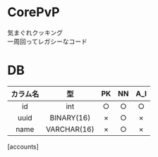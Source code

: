 # CorePvP
気まぐれクッキング  
一周回ってレガシーなコード

# DB
| カラム名 | 型 | PK | NN | A_I |
| :---: | :---: | :---: | :---: | :---: |
| id | int | ○ | ○ | ○ |
| uuid | BINARY(16) | × | ○ | × |
| name | VARCHAR(16) | × | ○ | × |
[accounts]
